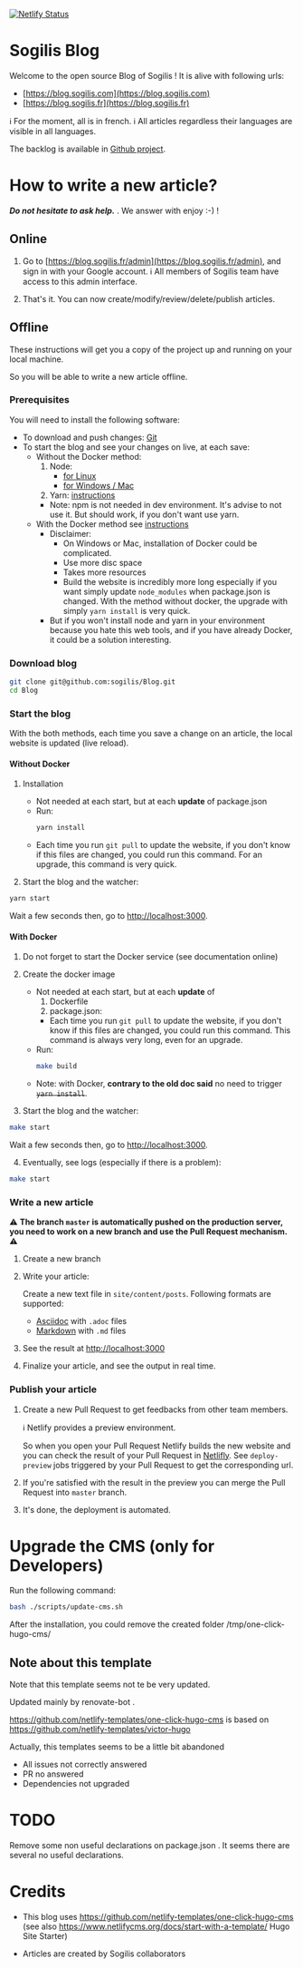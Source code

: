 [![Netlify Status](https://api.netlify.com/api/v1/badges/be2fba7f-a8a8-44de-b957-efc6901dba61/deploy-status)](https://app.netlify.com/sites/wizardly-roentgen-e7f07e/deploys)

# Sogilis Blog

Welcome to the open source Blog of Sogilis !
It is alive with following urls:

- [https://blog.sogilis.com](https://blog.sogilis.com)
- [https://blog.sogilis.fr](https://blog.sogilis.fr)

:information_source: For the moment, all is in french.
:information_source: All articles regardless their languages are visible in all languages.

The backlog is available in [Github project](https://github.com/sogilis/Blog/projects/2).

# How to write a new article?

***Do not hesitate to ask help.*** . We answer with enjoy :-) !

## Online

1. Go to [https://blog.sogilis.fr/admin](https://blog.sogilis.fr/admin), and sign in with your Google account.
:information_source: All members of Sogilis team have access to this admin interface.

2. That's it. You can now create/modify/review/delete/publish articles.

## Offline

These instructions will get you a copy of the project up and running on your
local machine.

So you will be able to write a new article offline.

### Prerequisites

You will need to install the following software:

* To download and push changes: [Git](https://git-scm.com)
* To start the blog and see your changes on live, at each save:
    * Without the Docker method:
        1. Node:
            * [for Linux](https://nodejs.org/en/download/package-manager/)
            * [for Windows / Mac](https://nodejs.org/en/download/)
        2. Yarn: [instructions](https://yarnpkg.com/lang/en/docs/install/)
        * Note: npm is not needed in dev environment.
            It's advise to not use it.
            But should work, if you don't want use yarn.
    * With the Docker method see [instructions](https://docs.docker.com/install/)
        * Disclaimer:
            * On Windows or Mac, installation of Docker could be
                complicated.
            * Use more disc space
            * Takes more resources
            * Build the website is incredibly more long especially if you want
                simply update `node_modules` when package.json is changed.
                With the method without docker, the upgrade with simply
                `yarn install` is very quick.
        * But if you won't install node and yarn in your environment because you
            hate this web tools, and if you have already Docker, it could be a
            solution interesting.

### Download blog
```bash
git clone git@github.com:sogilis/Blog.git
cd Blog
```

### Start the blog

With the both methods, each time you save a change on an article, the local
website is updated (live reload).

#### Without Docker

1. Installation
    * Not needed at each start, but at each **update** of package.json
    * Run:
        ```bash
        yarn install
        ```
    * Each time you run `git pull` to update the website, if you don't
        know if this files are changed, you could run this command.
        For an upgrade, this command is very quick.

2. Start the blog and the watcher:

```bash
yarn start
```

Wait a few seconds then, go to [http://localhost:3000](http://localhost:3000).

#### With Docker

1. Do not forget to start the Docker service (see documentation online)

2. Create the docker image
    * Not needed at each start, but at each **update** of
        1. Dockerfile
        2. package.json:
        * Each time you run `git pull` to update the website, if you don't
            know if this files are changed, you could run this command.
            This command is always very long, even for an upgrade.
    * Run:
        ```bash
        make build
        ```
    * Note: with Docker, **contrary to the old doc said** no need
        to trigger ~~`yarn install`~~.

3. Start the blog and the watcher:
```bash
make start
```
Wait a few seconds then, go to [http://localhost:3000](http://localhost:3000).

4. Eventually, see logs (especially if there is a problem):
```bash
make start
```

### Write a new article

:warning: __The branch `master` is automatically pushed on the production server, you need to work on a new branch and use the Pull Request mechanism.__ :warning:

1. Create a new branch

2. Write your article:

   Create a new text file in `site/content/posts`.
   Following formats are supported:
      - [Asciidoc](https://asciidoctor.org) with `.adoc` files
      - [Markdown](https://en.wikipedia.org/wiki/Markdown) with `.md` files

3. See the result at [http://localhost:3000](http://localhost:3000)

4. Finalize your article, and see the output in real time.

### Publish your article

1. Create a new Pull Request to get feedbacks from other team members.

   :information_source: Netlify provides a preview environment.

   So when you open your Pull Request Netlify builds the new website and you can check the result of your Pull Request in [Netlifly](https://app.netlify.com/sites/wizardly-roentgen-e7f07e/deploys). See `deploy-preview` jobs triggered by your Pull Request to get the corresponding url.


2. If you're satisfied with the result in the preview you can merge the Pull Request into `master` branch.

6. It's done, the deployment is automated.

# Upgrade the CMS (only for Developers)

Run the following command:
```sh
bash ./scripts/update-cms.sh
```
After the installation, you could remove the created folder /tmp/one-click-hugo-cms/

## Note about this template

Note that this template seems not te be very updated.

Updated mainly by renovate-bot .

https://github.com/netlify-templates/one-click-hugo-cms
is based on
https://github.com/netlify-templates/victor-hugo

Actually, this templates seems to be a little bit abandoned
* All issues not correctly answered
* PR no answered
* Dependencies not upgraded

# TODO

Remove some non useful declarations on package.json .
It seems there are several no useful declarations.

# Credits

* This blog uses https://github.com/netlify-templates/one-click-hugo-cms
    (see also https://www.netlifycms.org/docs/start-with-a-template/ Hugo Site Starter)

* Articles are created by Sogilis collaborators
